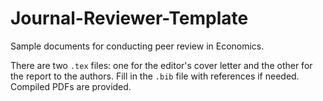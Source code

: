 # Journal-Reviewer-Template
Sample documents for conducting peer review in Economics. 

There are two `.tex` files: one for the editor's cover letter and the other for the report to the authors. Fill in the `.bib` file with references if needed. Compiled PDFs are provided.
